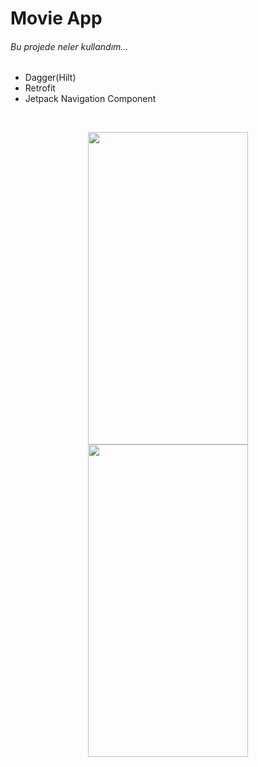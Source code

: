 # Movie App
###### Bu projede neler kullandım...

   - Dagger(Hilt)
   - Retrofit
   - Jetpack Navigation Component

<br>
<p align="center">
  <img src="https://user-images.githubusercontent.com/74530692/207148361-213cee15-74ad-444a-9e8c-5dd4b2539821.png" width="256" height="500">
  <img src="https://user-images.githubusercontent.com/74530692/207148374-ad0959ba-83f3-465a-b5e5-629d706219a1.png" width="256" height="500">
</p>

